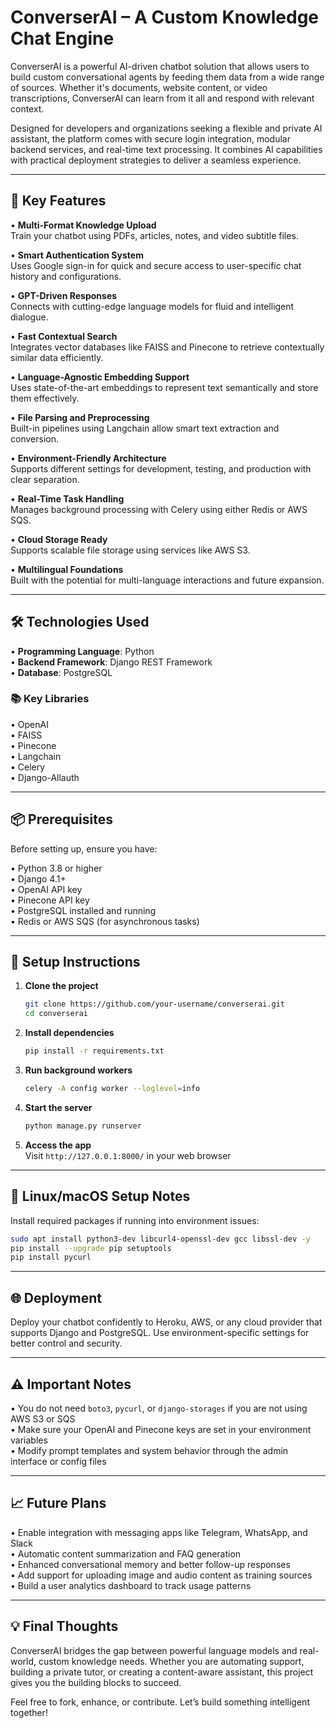 # ConverserAI – A Custom Knowledge Chat Engine

ConverserAI is a powerful AI-driven chatbot solution that allows users to build custom conversational agents by feeding them data from a wide range of sources. Whether it's documents, website content, or video transcriptions, ConverserAI can learn from it all and respond with relevant context.

Designed for developers and organizations seeking a flexible and private AI assistant, the platform comes with secure login integration, modular backend services, and real-time text processing. It combines AI capabilities with practical deployment strategies to deliver a seamless experience.

---

## 🌟 Key Features

• **Multi-Format Knowledge Upload**  
  Train your chatbot using PDFs, articles, notes, and video subtitle files.

• **Smart Authentication System**  
  Uses Google sign-in for quick and secure access to user-specific chat history and configurations.

• **GPT-Driven Responses**  
  Connects with cutting-edge language models for fluid and intelligent dialogue.

• **Fast Contextual Search**  
  Integrates vector databases like FAISS and Pinecone to retrieve contextually similar data efficiently.

• **Language-Agnostic Embedding Support**  
  Uses state-of-the-art embeddings to represent text semantically and store them effectively.

• **File Parsing and Preprocessing**  
  Built-in pipelines using Langchain allow smart text extraction and conversion.

• **Environment-Friendly Architecture**  
  Supports different settings for development, testing, and production with clear separation.

• **Real-Time Task Handling**  
  Manages background processing with Celery using either Redis or AWS SQS.

• **Cloud Storage Ready**  
  Supports scalable file storage using services like AWS S3.

• **Multilingual Foundations**  
  Built with the potential for multi-language interactions and future expansion.

---

## 🛠️ Technologies Used

• **Programming Language**: Python  
• **Backend Framework**: Django REST Framework  
• **Database**: PostgreSQL  

### 📚 Key Libraries

• OpenAI  
• FAISS  
• Pinecone  
• Langchain  
• Celery  
• Django-Allauth  

---

## 📦 Prerequisites

Before setting up, ensure you have:

• Python 3.8 or higher  
• Django 4.1+  
• OpenAI API key  
• Pinecone API key  
• PostgreSQL installed and running  
• Redis or AWS SQS (for asynchronous tasks)

---

## 🚀 Setup Instructions

1. **Clone the project**  
   ```bash
   git clone https://github.com/your-username/converserai.git
   cd converserai
   ```

2. **Install dependencies**  
   ```bash
   pip install -r requirements.txt
   ```

3. **Run background workers**  
   ```bash
   celery -A config worker --loglevel=info
   ```

4. **Start the server**  
   ```bash
   python manage.py runserver
   ```

5. **Access the app**  
   Visit `http://127.0.0.1:8000/` in your web browser

---

## 🐧 Linux/macOS Setup Notes

Install required packages if running into environment issues:

```bash
sudo apt install python3-dev libcurl4-openssl-dev gcc libssl-dev -y
pip install --upgrade pip setuptools
pip install pycurl
```

---

## 🌐 Deployment

Deploy your chatbot confidently to Heroku, AWS, or any cloud provider that supports Django and PostgreSQL. Use environment-specific settings for better control and security.

---

## ⚠️ Important Notes

• You do not need `boto3`, `pycurl`, or `django-storages` if you are not using AWS S3 or SQS  
• Make sure your OpenAI and Pinecone keys are set in your environment variables  
• Modify prompt templates and system behavior through the admin interface or config files  

---

## 📈 Future Plans

• Enable integration with messaging apps like Telegram, WhatsApp, and Slack  
• Automatic content summarization and FAQ generation  
• Enhanced conversational memory and better follow-up responses  
• Add support for uploading image and audio content as training sources  
• Build a user analytics dashboard to track usage patterns

---

## 💡 Final Thoughts

ConverserAI bridges the gap between powerful language models and real-world, custom knowledge needs. Whether you are automating support, building a private tutor, or creating a content-aware assistant, this project gives you the building blocks to succeed.

Feel free to fork, enhance, or contribute. Let’s build something intelligent together!

